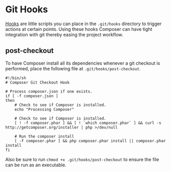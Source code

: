 <!--
    tagline: Execute Composer installs when interacting with git.
-->
# Git Hooks

[Hooks](http://book.git-scm.com/5_git_hooks.html) are little scripts you can
place in the `.git/hooks` directory to trigger actions at certain points. Using
these hooks Composer can have tight integration with git thereby easing the
project workflow.

## post-checkout

To have Composer install all its dependencies whenever a git checkout is
performed, place the following file at `.git/hooks/post-checkout`.

    #!/bin/sh
    # Composer Git Checkout Hook
    
    # Process composer.json if one exists.
    if [ -f composer.json ]
    then
        # Check to see if Composer is installed.
        echo "Processing Composer"
    
        # Check to see if Composer is installed.
        [ ! -f composer.phar ] && [ ! `which composer.phar` ] && curl -s http://getcomposer.org/installer | php >/dev/null
    
        # Run the composer install
        [ -f composer.phar ] && php composer.phar install || composer.phar install
    fi

Also be sure to run `chmod +x .git/hooks/post-checkout` to ensure the file can
be run as an executable.
